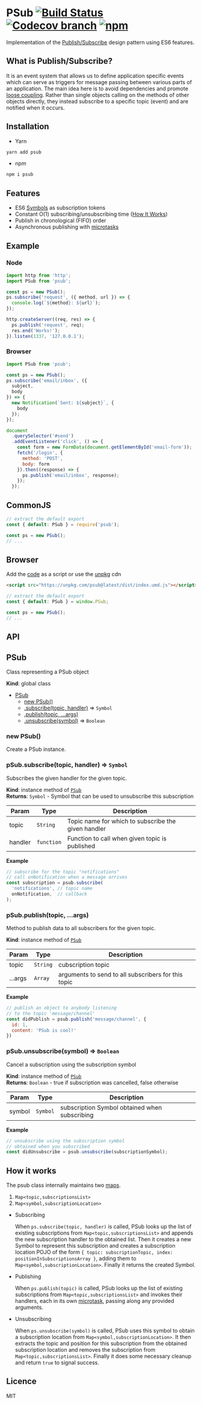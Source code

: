 # PSub [![Build Status](https://img.shields.io/travis/nem035/psub/master.svg?style=flat-square)](https://travis-ci.org/nem035/psub) [![Codecov branch](https://img.shields.io/codecov/c/github/nem035/psub/master.svg?style=flat-square)]() [![npm](https://img.shields.io/npm/v/psub.svg?style=flat-square)]()

Implementation of the [Publish/Subscribe](https://en.wikipedia.org/wiki/Publish%E2%80%93subscribe_pattern) design pattern using ES6 features.

## What is Publish/Subscribe?

It is an event system that allows us to define application specific events which can serve as triggers for message passing between various parts of an application. The main idea here is to avoid dependencies and promote [loose coupling](https://en.wikipedia.org/wiki/Loose_coupling). Rather than single objects calling on the methods of other objects directly, they instead subscribe to a specific topic (event) and are notified when it occurs.

## Installation

- Yarn
```bash
yarn add psub
```

- npm
```bash
npm i psub
```

## Features

- ES6 [Symbols](https://developer.mozilla.org/en-US/docs/Web/JavaScript/Reference/Global_Objects/Symbol) as subscription tokens
- Constant O(1) subscribing/unsubscribing time ([How It Works](#HowItWorks))
- Publish in chronological (FIFO) order
- Asynchronous publishing with [microtasks](https://jakearchibald.com/2015/tasks-microtasks-queues-and-schedules/)

## Example

### Node

```js
import http from 'http';
import PSub from 'psub';

const ps = new PSub();
ps.subscribe('request', ({ method, url }) => {
  console.log(`${method}: ${url}`);
});

http.createServer((req, res) => {
  ps.publish('request', req);
  res.end('Works!');
}).listen(1337, '127.0.0.1');
```

### Browser

```js
import PSub from 'psub';

const ps = new PSub();
ps.subscribe('email/inbox', ({
  subject,
  body
}) => {
  new Notification(`Sent: ${subject}`, {
    body
  });
});

document
  .querySelector('#send')
  .addEventListener('click', () => {
    const form = new FormData(document.getElementById('email-form'));
    fetch('/login', {
      method: 'POST',
      body: form
    }).then((response) => {
      ps.publish('email/inbox', response);
    });
  });
```

## CommonJS

```js
// extract the default export
const { default: PSub } = require('psub');

const ps = new PSub();
// ...
```

## Browser

Add the [code](https://unpkg.com/psub@latest/dist/index.umd.js) as a script or use the [unpkg](https://unpkg.com) cdn
```html
<script src="https://unpkg.com/psub@latest/dist/index.umd.js"></script>
```
```js
// extract the default export
const { default: PSub } = window.PSub;

const ps = new PSub();
// ...
```

## API

<a name="PSub"></a>

## PSub
Class representing a PSub object

**Kind**: global class

* [PSub](#PSub)
    * [new PSub()](#new_PSub_new)
    * [.subscribe(topic, handler)](#PSub+subscribe) ⇒ <code>Symbol</code>
    * [.publish(topic, ...args)](#PSub+publish)
    * [.unsubscribe(symbol)](#PSub+unsubscribe) ⇒ <code>Boolean</code>

<a name="new_PSub_new"></a>

### new PSub()
Create a PSub instance.

<a name="PSub+subscribe"></a>

### pSub.subscribe(topic, handler) ⇒ <code>Symbol</code>
Subscribes the given handler for the given topic.

**Kind**: instance method of <code>[PSub](#PSub)</code><br />
**Returns**: <code>Symbol</code> - Symbol that can be used to unsubscribe this subscription

| Param | Type | Description |
| --- | --- | --- |
| topic | <code>String</code> | Topic name for which to subscribe the given handler |
| handler | <code>function</code> | Function to call when given topic is published |

**Example**
```js
// subscribe for the topic "notifications"
// call onNotification when a message arrives
const subscription = psub.subscribe(
  'notifications', // topic name
  onNotification,  // callback
);
```
<a name="PSub+publish"></a>

### pSub.publish(topic, ...args)
Method to publish data to all subscribers for the given topic.

**Kind**: instance method of <code>[PSub](#PSub)</code><br />

| Param | Type | Description |
| --- | --- | --- |
| topic | <code>String</code> | cubscription topic |
| ...args | <code>Array</code> | arguments to send to all subscribers for this topic |

**Example**
```js
// publish an object to anybody listening
// to the topic 'message/channel'
const didPublish = psub.publish('message/channel', {
  id: 1,
  content: 'PSub is cool!'
})
```
<a name="PSub+unsubscribe"></a>

### pSub.unsubscribe(symbol) ⇒ <code>Boolean</code>
Cancel a subscription using the subscription symbol

**Kind**: instance method of <code>[PSub](#PSub)</code><br />
**Returns**: <code>Boolean</code> - true if subscription was cancelled, false otherwise

| Param | Type | Description |
| --- | --- | --- |
| symbol | <code>Symbol</code> | subscription Symbol obtained when subscribing |

**Example**
```js
// unsubscribe using the subscription symbol
// obtained when you subscribed
const didUnsubscribe = psub.unsubscribe(subscriptionSymbol);
```

## <a name="HowItWorks">How it works</a>

The psub class internally maintains two [maps](https://developer.mozilla.org/en-US/docs/Web/JavaScript/Reference/Global_Objects/Map).

1. `Map<topic,subscriptionsList>`
2. `Map<symbol,subscriptionLocation>`

- Subscribing

  When `ps.subscribe(topic, handler)` is called, PSub looks up the list of existing subscriptions from `Map<topic,subscriptionsList>` and appends the new subscription handler to the obtained list.
  Then it creates a new Symbol to represent this subscription and creates a subscription location POJO of the form `{ topic: subscriptionTopic, index: positionInSubscriptionsArray }`, adding them to `Map<symbol,subscriptionLocation>`. Finally it returns the created Symbol.

- Publishing

  When `ps.publish(topic)` is called, PSub looks up the list of existing subscriptions from `Map<topic,subscriptionsList>` and invokes their handlers, each in its own [microtask](https://jakearchibald.com/2015/tasks-microtasks-queues-and-schedules/), passing along any provided arguments.

- Unsubscribing

  When `ps.unsubscribe(symbol)` is called, PSub uses this symbol to obtain a subscription location from `Map<symbol,subscriptionLocation>`. It then extracts the topic and position for this subscription from the obtained subscription location and removes the subscription from `Map<topic,subscriptionsList>`. Finally it does some necessary cleanup and return `true` to signal success.

## Licence

MIT

